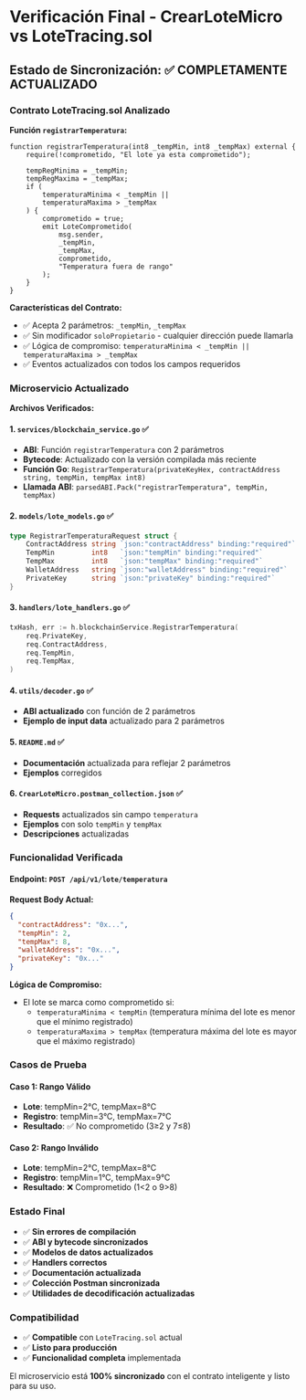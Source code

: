 # Verificación Final - CrearLoteMicro vs LoteTracing.sol

## Estado de Sincronización: ✅ COMPLETAMENTE ACTUALIZADO

### Contrato LoteTracing.sol Analizado

**Función `registrarTemperatura`:**
```solidity
function registrarTemperatura(int8 _tempMin, int8 _tempMax) external {
    require(!comprometido, "El lote ya esta comprometido");
    
    tempRegMinima = _tempMin;
    tempRegMaxima = _tempMax;
    if (
        temperaturaMinima < _tempMin ||
        temperaturaMaxima > _tempMax
    ) {
        comprometido = true;
        emit LoteComprometido(
            msg.sender,
            _tempMin,
            _tempMax,
            comprometido,
            "Temperatura fuera de rango"
        );
    }
}
```

**Características del Contrato:**
- ✅ Acepta 2 parámetros: `_tempMin`, `_tempMax`
- ✅ Sin modificador `soloPropietario` - cualquier dirección puede llamarla
- ✅ Lógica de compromiso: `temperaturaMinima < _tempMin || temperaturaMaxima > _tempMax`
- ✅ Eventos actualizados con todos los campos requeridos

### Microservicio Actualizado

**Archivos Verificados:**

#### 1. `services/blockchain_service.go` ✅
- **ABI**: Función `registrarTemperatura` con 2 parámetros
- **Bytecode**: Actualizado con la versión compilada más reciente
- **Función Go**: `RegistrarTemperatura(privateKeyHex, contractAddress string, tempMin, tempMax int8)`
- **Llamada ABI**: `parsedABI.Pack("registrarTemperatura", tempMin, tempMax)`

#### 2. `models/lote_models.go` ✅
```go
type RegistrarTemperaturaRequest struct {
    ContractAddress string `json:"contractAddress" binding:"required"`
    TempMin         int8   `json:"tempMin" binding:"required"`
    TempMax         int8   `json:"tempMax" binding:"required"`
    WalletAddress   string `json:"walletAddress" binding:"required"`
    PrivateKey      string `json:"privateKey" binding:"required"`
}
```

#### 3. `handlers/lote_handlers.go` ✅
```go
txHash, err := h.blockchainService.RegistrarTemperatura(
    req.PrivateKey,
    req.ContractAddress,
    req.TempMin,
    req.TempMax,
)
```

#### 4. `utils/decoder.go` ✅
- **ABI actualizado** con función de 2 parámetros
- **Ejemplo de input data** actualizado para 2 parámetros

#### 5. `README.md` ✅
- **Documentación** actualizada para reflejar 2 parámetros
- **Ejemplos** corregidos

#### 6. `CrearLoteMicro.postman_collection.json` ✅
- **Requests** actualizados sin campo `temperatura`
- **Ejemplos** con solo `tempMin` y `tempMax`
- **Descripciones** actualizadas

### Funcionalidad Verificada

#### Endpoint: `POST /api/v1/lote/temperatura`

**Request Body Actual:**
```json
{
  "contractAddress": "0x...",
  "tempMin": 2,
  "tempMax": 8,
  "walletAddress": "0x...",
  "privateKey": "0x..."
}
```

**Lógica de Compromiso:**
- El lote se marca como comprometido si:
  - `temperaturaMinima < tempMin` (temperatura mínima del lote es menor que el mínimo registrado)
  - `temperaturaMaxima > tempMax` (temperatura máxima del lote es mayor que el máximo registrado)

### Casos de Prueba

#### Caso 1: Rango Válido
- **Lote**: tempMin=2°C, tempMax=8°C
- **Registro**: tempMin=3°C, tempMax=7°C
- **Resultado**: ✅ No comprometido (3≥2 y 7≤8)

#### Caso 2: Rango Inválido
- **Lote**: tempMin=2°C, tempMax=8°C  
- **Registro**: tempMin=1°C, tempMax=9°C
- **Resultado**: ❌ Comprometido (1<2 o 9>8)

### Estado Final

- ✅ **Sin errores de compilación**
- ✅ **ABI y bytecode sincronizados**
- ✅ **Modelos de datos actualizados**
- ✅ **Handlers correctos**
- ✅ **Documentación actualizada**
- ✅ **Colección Postman sincronizada**
- ✅ **Utilidades de decodificación actualizadas**

### Compatibilidad

- ✅ **Compatible** con `LoteTracing.sol` actual
- ✅ **Listo para producción**
- ✅ **Funcionalidad completa** implementada

El microservicio está **100% sincronizado** con el contrato inteligente y listo para su uso.